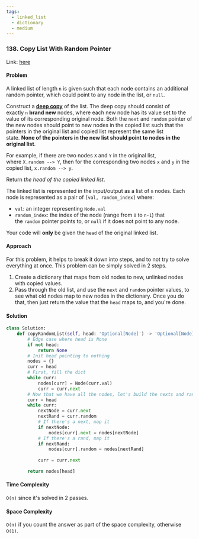 ```yaml
---
tags:
  - linked_list
  - dictionary
  - medium
---
```

### 138. Copy List With Random Pointer

Link: [here](https://leetcode.com/problems/copy-list-with-random-pointer/description/)

#### Problem
A linked list of length `n` is given such that each node contains an additional random pointer, which could point to any node in the list, or `null`.

Construct a [**deep copy**](https://en.wikipedia.org/wiki/Object_copying#Deep_copy) of the list. The deep copy should consist of exactly `n` **brand new** nodes, where each new node has its value set to the value of its corresponding original node. Both the `next` and `random` pointer of the new nodes should point to new nodes in the copied list such that the pointers in the original list and copied list represent the same list state. **None of the pointers in the new list should point to nodes in the original list**.

For example, if there are two nodes `X` and `Y` in the original list, where `X.random --> Y`, then for the corresponding two nodes `x` and `y` in the copied list, `x.random --> y`.

Return _the head of the copied linked list_.

The linked list is represented in the input/output as a list of `n` nodes. Each node is represented as a pair of `[val, random_index]` where:

- `val`: an integer representing `Node.val`
- `random_index`: the index of the node (range from `0` to `n-1`) that the `random` pointer points to, or `null` if it does not point to any node.

Your code will **only** be given the `head` of the original linked list.

#### Approach
For this problem, it helps to break it down into steps, and to not try to solve everything at once. This problem can be simply solved in 2 steps.
1. Create a dictionary that maps from old nodes to new, unlinked nodes with copied values.
2. Pass through the old list, and use the `next` and `random` pointer values, to see what old nodes map to new nodes in the dictionary. 
Once you do that, then just return the value that the `head` maps to, and you're done.

#### Solution
```python 
class Solution:
    def copyRandomList(self, head: 'Optional[Node]') -> 'Optional[Node]':
        # Edge case where head is None
        if not head:
            return None
        # Init head pointing to nothing
        nodes = {}
        curr = head
        # First, fill the dict
        while curr:
            nodes[curr] = Node(curr.val)
            curr = curr.next
        # Now that we have all the nodes, let's build the nexts and rands
        curr = head
        while curr:
            nextNode = curr.next
            nextRand = curr.random
            # If there's a next, map it
            if nextNode:
                nodes[curr].next = nodes[nextNode]
            # If there's a rand, map it
            if nextRand:
                nodes[curr].random = nodes[nextRand]
            
            curr = curr.next
        
        return nodes[head]
```

#### Time Complexity
`O(n)` since it's solved in 2 passes.

#### Space Complexity
`O(n)` if you count the answer as part of the space complexity, otherwise `O(1)`.